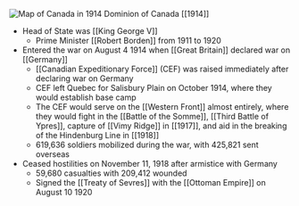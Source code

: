 
![Map of Canada in 1914](https://nzhistory.govt.nz/files/styles/fullsize/public/Canada_1000.jpg?itok=Rn0IAuF4)
Dominion of Canada [[1914]]

- Head of State was [[King George V]]
	- Prime Minister [[Robert Borden]] from 1911 to 1920
- Entered the war on August 4 1914 when [[Great Britain]] declared war on [[Germany]]
	- [[Canadian Expeditionary Force]] (CEF) was raised immediately after declaring war on Germany
	- CEF left Quebec for Salisbury Plain on October 1914, where they would establish base camp
	- The CEF would serve on the [[Western Front]] almost entirely, where they would fight in the [[Battle of the Somme]], [[Third Battle of Ypres]], capture of [[Vimy Ridge]] in [[1917]], and aid in the breaking of the Hindenburg Line in [[1918]] 
	- 619,636 soldiers mobilized during the war, with 425,821 sent overseas
- Ceased hostilities on November 11, 1918 after armistice with Germany
	- 59,680 casualties with 209,412 wounded
	- Signed the [[Treaty of Sevres]] with the [[Ottoman Empire]] on August 10 1920